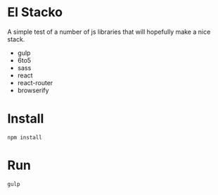 
# El Stacko

A simple test of a number of js libraries that will hopefully make a nice stack.

- gulp
- 6to5
- sass
- react
- react-router
- browserify

# Install

`npm install`

# Run

`gulp`

